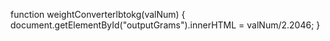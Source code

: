 function weightConverterlbtokg(valNum) 
{
  document.getElementById("outputGrams").innerHTML = valNum/2.2046;
}
